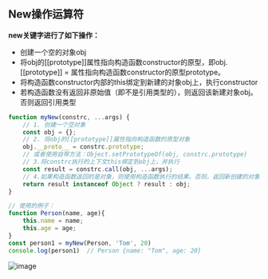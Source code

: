 ## New操作运算符

**new关键字进行了如下操作：**

- 创建一个空的对象obj
- 将obj的[[prototype]]属性指向构造函数constructor的原型，即obj.[[prototype]] = 属性指向构造函数constructor的原型prototype。
- 将构造函数constructor内部的this绑定到新建的对象obj上，执行constructor
- 若构造函数没有返回非原始值（即不是引用类型的），则返回该新建对象obj。否则返回引用类型


``` js
function myNew(constrc, ...args) {
    // 1. 创建一个空对象
	const obj = {};
	// 2. 将obj的[[prototype]]属性指向构造函数的原型对象
	obj.__proto__ = constrc.prototype;
	// 或者使用自带方法：Object.setPrototypeOf(obj, constrc.prototype)
	// 3.将constrc执行的上下文this绑定到obj上，并执行
	const result = constrc.call(obj, ...args);
	// 4.如果构造函数返回的是对象，则使用构造函数执行的结果。否则，返回新创建的对象
	return result instanceof Object ? result : obj;
}

// 使用的例子：
function Person(name, age){
	this.name = name;
	this.age = age;
}
const person1 = myNew(Person, 'Tom', 20)
console.log(person1)  // Person {name: "Tom", age: 20}
```

![image](https://img-blog.csdnimg.cn/20191119212535220.png?x-oss-process=image/watermark,type_ZmFuZ3poZW5naGVpdGk,shadow_10,text_aHR0cHM6Ly9jaGVuLWNvbmcuYmxvZy5jc2RuLm5ldA==,size_16,color_FFFFFF,t_70#pic_center)